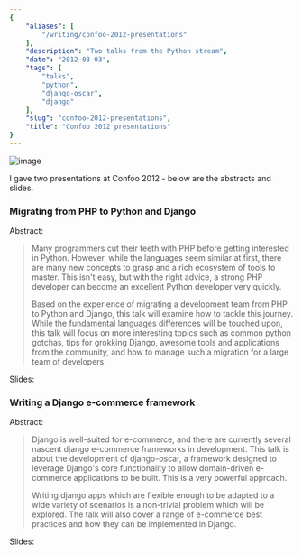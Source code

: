 ```yaml
---
{
    "aliases": [
        "/writing/confoo-2012-presentations"
    ],
    "description": "Two talks from the Python stream",
    "date": "2012-03-03",
    "tags": [
        "talks",
        "python",
        "django-oscar",
        "django"
    ],
    "slug": "confoo-2012-presentations",
    "title": "Confoo 2012 presentations"
}
---
```



![image](/images/confoo2012.gif)

I gave two presentations at Confoo 2012 - below are the abstracts and
slides.

### Migrating from PHP to Python and Django

Abstract:

> Many programmers cut their teeth with PHP before getting interested in
> Python. However, while the languages seem similar at first, there are
> many new concepts to grasp and a rich ecosystem of tools to master.
> This isn't easy, but with the right advice, a strong PHP developer can
> become an excellent Python developer very quickly.
>
> Based on the experience of migrating a development team from PHP to
> Python and Django, this talk will examine how to tackle this journey.
> While the fundamental languages differences will be touched upon, this
> talk will focus on more interesting topics such as common python
> gotchas, tips for grokking Django, awesome tools and applications from
> the community, and how to manage such a migration for a large team of
> developers.

Slides:

<div class="slidedeck">
    <script src="http://speakerdeck.com/embed/4f5127b373c922001f001c60.js?size=preview"></script>
</div>

### Writing a Django e-commerce framework

Abstract:

> Django is well-suited for e-commerce, and there are currently several
> nascent django e-commerce frameworks in development. This talk is
> about the development of django-oscar, a framework designed to
> leverage Django's core functionality to allow domain-driven e-commerce
> applications to be built. This is a very powerful approach.
>
> Writing django apps which are flexible enough to be adapted to a wide
> variety of scenarios is a non-trivial problem which will be explored.
> The talk will also cover a range of e-commerce best practices and how
> they can be implemented in Django.

Slides:

<div class="slidedeck">
    <script src="http://speakerdeck.com/embed/4f512f128a37d6001f003114.js"></script>
</div>
